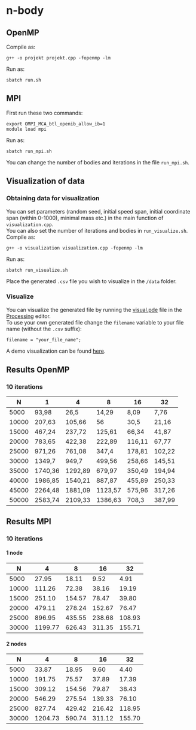 # n-body

## OpenMP
Compile as:
```
g++ -o projekt projekt.cpp -fopenmp -lm
```

Run as:
```
sbatch run.sh
```

## MPI
First run these two commands:
```
export OMPI_MCA_btl_openib_allow_ib=1
module load mpi
```

Run as:
```
sbatch run_mpi.sh
```
You can change the number of bodies and iterations in the file `run_mpi.sh`.

## Visualization of data
### Obtaining data for visualization  

You can set parameters (random seed, initial speed span, initial coordinate span (within 0-1000), minimal mass etc.) in the main function of `visualization.cpp`.  
You can also set the number of iterations and bodies in `run_visualize.sh`.
Compile as:
```
g++ -o visualization visualization.cpp -fopenmp -lm
```

Run as:
```
sbatch run_visualize.sh
```
Place the generated `.csv` file you wish to visualize in the `/data` folder.

### Visualize
You can visualize the generated file by running the [visual.pde](/visual/visual.pde) file in the [Processing](https://processing.org/) editor.  
To use your own generated file change the `filename` variable to your file name (without the `.csv` suffix):
```
filename = "your_file_name";
```
A demo visualization can be found [here](/visual/demo/demo_visualization.mp4).  


## Results OpenMP
### 10 iterations
| N           | 1           | 4           | 8           | 16          | 32          |
| ----------- | ----------- | ----------- | ----------- | ----------- | ----------- |
| 5000	      | 93,98 	    | 26,5	      | 14,29	      | 8,09	      | 7,76        |
| 10000	      | 207,63	    | 105,66	    | 56	        | 30,5	      | 21,16       |
| 15000	      | 467,24	    | 237,72	    | 125,61	    | 66,34  	    | 41,87       |
| 20000	      | 783,65	    | 422,38	    | 222,89	    | 116,11	    | 67,77       |
| 25000	      | 971,26	    | 761,08	    | 347,4	      | 178,81	    | 102,22      |
| 30000	      | 1349,7	    | 949,7	      | 499,56	    | 258,66	    | 145,51      |
| 35000	      | 1740,36	    | 1292,89	    | 679,97	    | 350,49	    | 194,94      |
| 40000	      | 1986,85	    | 1540,21	    | 887,87	    | 455,89	    | 250,33      |
| 45000	      | 2264,48	    | 1881,09	    | 1123,57	    | 575,96	    | 317,26      |
| 50000	      | 2583,74	    | 2109,33	    | 1386,63	    | 708,3	      | 387,99      |

## Results MPI 
### 10 iterations
#### 1 node
| N           | 4           | 8           | 16          | 32          |
| ----------- | ----------- | ----------- | ----------- | ----------- |
| 5000	      | 27.95	      | 18.11	      | 9.52	      | 4.91        |
| 10000	      | 111.26	    | 72.38	        | 38.16	      | 19.19       |
| 15000	      | 251.10	    | 154.57	    | 78.47  	    | 39.80       |
| 20000	      | 479.11	    | 278.24	    | 152.67	    | 76.47       |
| 25000	      | 896.95	    | 435.55	      | 238.68	    | 108.93      |
| 30000	      | 1199.77	      | 626.43	    | 311.35	    | 155.71      |

#### 2 nodes
| N           | 4           | 8           | 16          | 32          |
| ----------- | ----------- | ----------- | ----------- | ----------- |
| 5000	      | 33.87	      | 18.95	      | 9.60	      | 4.40        |
| 10000	      | 191.75	    | 75.57	        | 37.89	      | 17.39       |
| 15000	      | 309.12	    | 154.56	    | 79.87  	    | 38.43       |
| 20000	      | 546.29	    | 275.54	    | 139.33    | 76.10       |
| 25000	      | 827.74	    | 429.42	      | 216.42	    | 118.95      |
| 30000	      | 1204.73	      | 590.74	    | 311.12	    | 155.70      |
